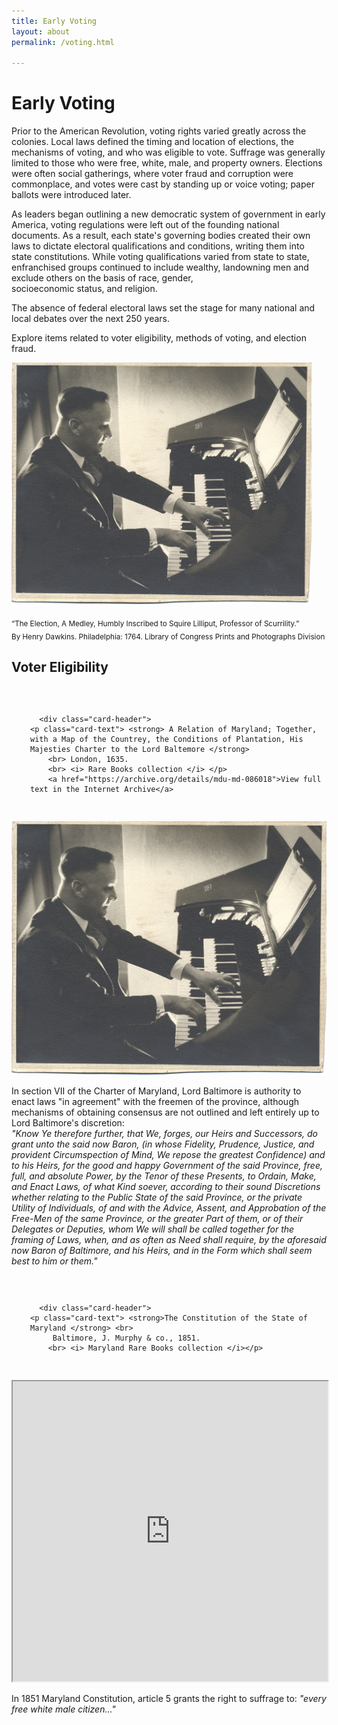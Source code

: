 ```yaml
---
title: Early Voting
layout: about
permalink: /voting.html

---
```




<h1 class="voting"> Early Voting </h1>



<div class="flex-container">
<div class="flex-child">
	<p>
Prior to the American Revolution, voting rights varied greatly across the colonies. Local laws defined the timing and location of elections, the mechanisms of voting, and who was eligible to vote. Suffrage was generally limited to those who were free, white, male, and property owners. Elections were often social gatherings, where voter fraud and corruption were commonplace, and votes were cast by standing up or voice voting; paper ballots were introduced later. <br>

As leaders began outlining a new democratic system of government in early America, voting regulations were left out of the founding national documents. As a result, each state's governing bodies created their own laws to dictate electoral qualifications and conditions, writing them into state constitutions. While voting qualifications varied from state to state, enfranchised groups continued to include wealthy, landowning men and exclude others on the basis of race, gender, <br>socioeconomic status, and religion. 

The absence of federal electoral laws set the stage for many national and local debates over the next 250 years. <br>

Explore items related to voter eligibility, methods of voting, and election fraud. 
</p>
</div>

<div class="flex-child">
<img style="width:30rem;" src="objects/mg101_b6_photographs_01.jpg" /> <br>
<p> <sub> “The Election, A Medley, Humbly Inscribed to Squire Lilliput, Professor of Scurrility.” <br>
By Henry Dawkins. Philadelphia: 1764. Library of Congress Prints and Photographs Division </sub> </p>
</div>

</div>




<h2 class="voting"> Voter Eligibility </h2>

<div class="card" style="width: 30rem; float:left; margin: 30px;">
  
      <div class="card-header">
    <p class="card-text"> <strong> A Relation of Maryland; Together, with a Map of the Countrey, the Conditions of Plantation, His Majesties Charter to the Lord Baltemore </strong>
        <br> London, 1635.
        <br> <i> Rare Books collection </i> </p>
        <a href="https://archive.org/details/mdu-md-086018">View full text in the Internet Archive</a>
  </div>
  <a href="objects/mg101_b6_photographs_01.jpg" data-toggle="lightbox" data-caption="Piano">
	<img src="objects/mg101_b6_photographs_01.jpg" class="img-fluid">
</a>
  <div class="card-body">
    <p class="card-text"> In section VII of the Charter of Maryland, Lord Baltimore is authority to enact laws "in agreement" with the freemen of the province, although mechanisms of obtaining consensus are not outlined and left entirely up to Lord Baltimore's discretion: <br>
<i>
"Know Ye therefore further, that We, forges, our Heirs and Successors, do grant unto the said now Baron, (in whose Fidelity, Prudence, Justice, and provident Circumspection of Mind, We repose the greatest Confidence) and to his Heirs, for the good and happy Government of the said Province, free, full, and absolute Power, by the Tenor of these Presents, to Ordain, Make, and Enact Laws, of what Kind soever, according to their sound Discretions whether relating to the Public State of the said Province, or the private Utility of Individuals, of and with the Advice, Assent, and Approbation of the Free-Men of the same Province, or the greater Part of them, or of their Delegates or Deputies, whom We will shall be called together for the framing of Laws, when, and as often as Need shall require, by the aforesaid now Baron of Baltimore, and his Heirs, and in the Form which shall seem best to him or them." </i> </p>
</div>
</div>


<div class="card" style="width: 30rem; float:left; margin: 30px;">
  
      <div class="card-header">
    <p class="card-text"> <strong>The Constitution of the State of Maryland </strong> <br>
         Baltimore, J. Murphy & co., 1851.
        <br> <i> Maryland Rare Books collection </i></p>
  </div>
  <iframe height="480" src="https://drive.google.com/file/d/1HzprMwb7B9atf5ZnNirArI3XqKkg93NO/preview" title="" width="100%"></iframe>
  <div class="card-body">
    <p class="card-text"> In 1851 Maryland Constitution, article 5 grants the right to suffrage to: <i> "every free white male citizen..." </i> </p>
</div>
</div>
